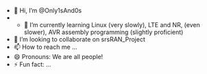 - 👋 Hi, I’m @Only1sAnd0s
- - 🌱 I’m currently learning Linux (very slowly), LTE and NR, (even slower), AVR assembly programming (slightly proficient)
- 💞️ I’m looking to collaborate on srsRAN_Project
- 📫 How to reach me ...
- 😄 Pronouns: We are all people!
- ⚡ Fun fact: ...

<!---
Only1sAnd0s/Only1sAnd0s is a ✨ special ✨ repository because its `README.md` (this file) appears on your GitHub profile.
You can click the Preview link to take a look at your changes.
--->
